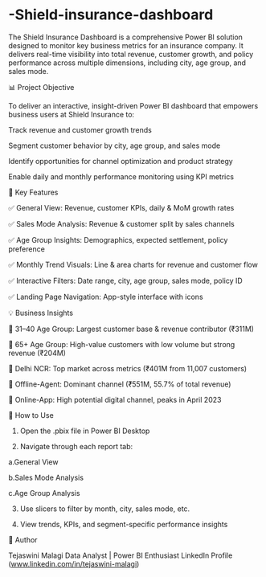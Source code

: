 # -Shield-insurance-dashboard
The Shield Insurance Dashboard is a comprehensive Power BI solution designed to monitor key business metrics for an insurance company. It delivers real-time visibility into total revenue, customer growth, and policy performance across multiple dimensions, including city, age group, and sales mode.

📊 Project Objective

To deliver an interactive, insight-driven Power BI dashboard that empowers business users at Shield Insurance to:

Track revenue and customer growth trends

Segment customer behavior by city, age group, and sales mode

Identify opportunities for channel optimization and product strategy

Enable daily and monthly performance monitoring using KPI metrics

📌 Key Features

✅ General View: Revenue, customer KPIs, daily & MoM growth rates

✅ Sales Mode Analysis: Revenue & customer split by sales channels

✅ Age Group Insights: Demographics, expected settlement, policy preference

✅ Monthly Trend Visuals: Line & area charts for revenue and customer flow

✅ Interactive Filters: Date range, city, age group, sales mode, policy ID

✅ Landing Page Navigation: App-style interface with icons

💡 Business Insights

🔹 31–40 Age Group: Largest customer base & revenue contributor (₹311M)

🔹 65+ Age Group: High-value customers with low volume but strong revenue (₹204M)

🔹 Delhi NCR: Top market across metrics (₹401M from 11,007 customers)

🔹 Offline-Agent: Dominant channel (₹551M, 55.7% of total revenue)

🔹 Online-App: High potential digital channel, peaks in April 2023

📜 How to Use


1. Open the .pbix file in Power BI Desktop

2. Navigate through each report tab:

  a.General View

  b.Sales Mode Analysis

  c.Age Group Analysis

3. Use slicers to filter by month, city, sales mode, etc.

4. View trends, KPIs, and segment-specific performance insights

📢 Author

 Tejaswini Malagi
 Data Analyst | Power BI Enthusiast
 LinkedIn Profile (www.linkedin.com/in/tejaswini-malagi)
